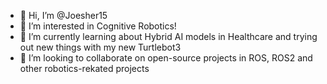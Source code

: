 - 👋 Hi, I’m @Joesher15
- 👀 I’m interested in Cognitive Robotics!
- 🌱 I’m currently learning about Hybrid AI models in Healthcare and trying out new things with my new Turtlebot3
- 💞️ I’m looking to collaborate on open-source projects in ROS, ROS2 and other robotics-rekated projects

<!---
Joesher15/Joesher15 is a ✨ special ✨ repository because its `README.md` (this file) appears on your GitHub profile.
You can click the Preview link to take a look at your changes.
--->
